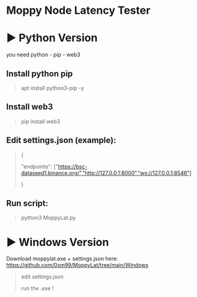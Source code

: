 # Moppy Node Latency Tester

# ► Python Version
you need python - pip - web3

## Install python pip
> apt install python3-pip -y

## Install web3
> pip install web3

## Edit settings.json (example):
>{
>
>    "endpoints": ["https://bsc-dataseed1.binance.org/","http://127.0.0.1:8000","ws://127.0.0.1:8546"]
>
>}

## Run script:
> python3 MoppyLat.py


# ► Windows Version
Download moppylat.exe + settings.json here: https://github.com/0xm99/MoppyLat/tree/main/Windows

> edit settings.json
>
> run the .exe !




